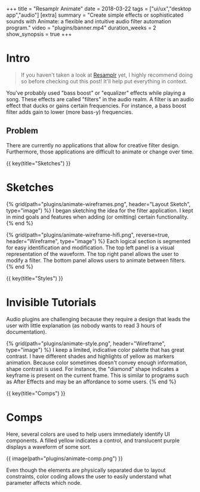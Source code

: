 +++
title = "Resamplr Animate"
date = 2018-03-22
tags = ["ui/ux","desktop app","audio"]
[extra]
summary = "Create simple effects or sophisticated sounds with Animate: a flexible and intuitive audio filter automation program."
video = "plugins/banner.mp4"
duration_weeks = 2
show_synopsis = true
+++

# Intro

> If you haven't taken a look at [Resamplr](/projects/resamplr) yet, I highly recommend doing so before checking out this post!  It'll help put everything in context.

You've probably used "bass boost" or "equalizer" effects while playing a song.  These effects are called "filters" in the audio realm.  A filter is an audio effect that ducks or gains certain frequencies.  For instance, a bass boost filter adds gain to lower (more bass-y) frequencies.

## Problem

There are currently no applications that allow for creative filter design.  Furthermore, those applications are difficult to animate or change over time.

{{ key(title="Sketches") }}

# Sketches

{% grid(path="plugins/animate-wireframes.png", header="Layout Sketch", type="image") %}
I began sketching the idea for the filter application.  I kept in mind goals and features when adding (or omitting) certain functionality.
{% end %}

{% grid(path="plugins/animate-wireframe-hifi.png", reverse=true, header="Wireframe", type="image") %}
Each logical section is segmented for easy identification and modification.  The top left panel is a visual representation of the waveform.  The top right panel allows the user to modify a filter.  The bottom panel allows users to animate between filters.
{% end %}

{{ key(title="Styles") }}

# Invisible Tutorials

Audio plugins are challenging because they require a design that leads the user with little explanation (as nobody wants to read 3 hours of documentation).


{% grid(path="plugins/animate-style.png", header="Wireframe", type="image") %}
I keep a limited, indicative color palette that has great contrast.  I have different shades and highlights of yellow as markers animation.  Because color sometimes doesn't convey enough information, shape contrast is used.  For instance, the "diamond" shape indicates a keyframe is present on the current frame.  This is similar to programs such as After Effects and may be an affordance to some users.
{% end %}

{{ key(title="Comps") }}

# Comps

Here, several colors are used to help users immediately identify UI components.  A filled yellow indicates a control, and translucent purple displays a waveform of some sort.

{{ image(path="plugins/animate-comp.png") }}

Even though the elements are physically separated due to layout constraints, color coding allows the user to easily understand what parameter affects which node.
